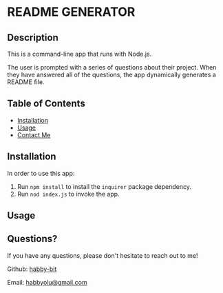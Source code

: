 
  # README GENERATOR

  ## Description

  This is a command-line app that runs with Node.js.
  
  The user is prompted with a series of questions about their project. When they have answered all of the questions, the app dynamically generates a README file. 

  ## Table of Contents

  * [Installation](#installation)
  * [Usage](#usage)
  * [Contact Me](#questions)
  
  ## Installation

  In order to use this app:

  1. Run `npm install` to install the `inquirer` package dependency.
  2. Run `nod index.js` to invoke the app.

  ## Usage
  
  

  ## Questions?

  If you have any questions, please don't hesitate to reach out to me!

  Github: [habby-bit](https://github.com/habby-bit)
  
  Email: [habbyolu@gmail.com](habbyolu@gmail.com)
